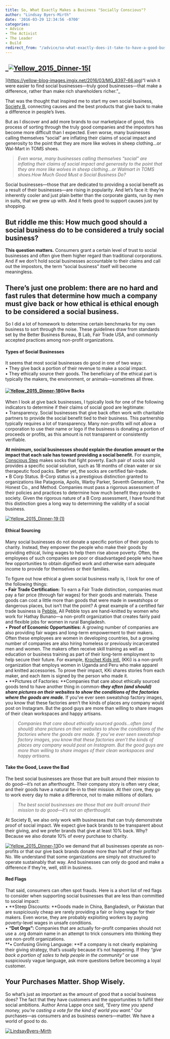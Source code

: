 ```yaml
---
title: So, What Exactly Makes a Business "Socially Conscious"?
author: "Lindsay Byers-Mirth"
date: '2016-03-29 12:34:56 -0700'
categories:
- Advice
- The Activist
- The Leader
- Build
redirect_from: "/advice/so-what-exactly-does-it-take-to-have-a-good-business/"
---
```


## _[![Yellow_2015_Dinner-15](https://yellow-blog-images.imgix.net/2016/03/Yellow_2015_Dinner-15-683x1024.jpg)](https://yellow-blog-images.imgix.net/2016/03/Yellow_2015_Dinner-15.jpg)[  
](https://yellow-blog-images.imgix.net/2016/03/MG_8397-66.jpg)“I wish it were easier to find social businesses—truly good businesses—that make a difference, rather than make rich shareholders richer.”_

That was the thought that inspired me to start my own social business, [Society B](http://www.societyb.com/), connecting causes and the best products that give back to make a difference in people’s lives.

But as I discover and add more brands to our marketplace of good, this process of sorting through the truly good companies and the impostors has become more difficult than I expected. Even worse, many businesses calling themselves “social” are inflating their claims of social impact and generosity to the point that they are more like wolves in sheep clothing…or Wal-Mart in TOMS shoes.

> _Even worse, many businesses calling themselves “social” are inflating their claims of social impact and generosity to the point that they are more like wolves in sheep clothing…or Walmart in TOMS shoes.How Much Good Must a Social Business Do?_

Social businesses—those that are dedicated to providing a social benefit as a result of their businesses—are rising in popularity. And let’s face it: they’re inherently cooler and just plain better than the corporate giants, run by men in suits, that we grew up with. And it feels good to support causes just by shopping.

## But riddle me this: How much good should a social business do to be considered a truly social business?

**This question matters.** Consumers grant a certain level of trust to social businesses and often give them higher regard than traditional corporations. And if we don’t hold social businesses accountable to their claims and call out the impostors, the term “social business” itself will become meaningless.

## **There’s just one problem:** there are no hard and fast rules that determine how much a company must give back or how ethical is ethical enough to be considered a social business.

So I did a lot of homework to determine certain benchmarks for my own business to sort through the noise. These guidelines draw from standards set by the Better Business Bureau, B Lab, Fair Trade USA, and commonly accepted practices among non-profit organizations.

#### Types of Social Businesses

It seems that most social businesses do good in one of two ways:  
• They give back a portion of their revenue to make a social impact.  
• They ethically source their goods. The beneficiary of the ethical part is typically the makers, the environment, or animals—sometimes all three.

#### [![Yellow_2015_Dinner-18](https://yellow-blog-images.imgix.net/2016/03/Yellow_2015_Dinner-18-683x1024.jpg)](https://yellow-blog-images.imgix.net/2016/03/Yellow_2015_Dinner-18.jpg)Give Backs

When I look at give back businesses, I typically look for one of the following indicators to determine if their claims of social good are legitimate:  
• Transparency. Social businesses that give back often work with charitable partners to provide the social benefit tied to their business. This partnership typically requires a lot of transparency. Many non-profits will not allow a corporation to use their name or logo if the business is donating a portion of proceeds or profits, as this amount is not transparent or consistently verifiable.

**At minimum, social businesses should explain the donation amount or the impact that each sale has toward providing a social benefit.** For example, [Conscious Step](http://consciousstep.com/) makes socks that fight poverty. Each pair of socks sold provides a specific social solution, such as 18 months of clean water or six therapeutic food packs. Better yet, the socks are certified fair-trade.  
• B Corp Status. B-Corp status is a prestigious distinction granted to organizations like Patagonia, Apolis, Warby Parker, Seventh Generation, The Honest Co., and Method. Companies must pass a rigorous assessment of their policies and practices to determine how much benefit they provide to society. Given the rigorous nature of a B Corp assessment, I have found that this distinction goes a long way to determining the validity of a social business.

[![Yellow_2015_Dinner-19 (1)](https://yellow-blog-images.imgix.net/2016/03/Yellow_2015_Dinner-19-1-683x1024.jpg)](https://yellow-blog-images.imgix.net/2016/03/Yellow_2015_Dinner-19-1.jpg)

#### Ethical Sourcing

Many social businesses do not donate a specific portion of their goods to charity. Instead, they empower the people who make their goods by providing ethical, living wages to help them rise above poverty. Often, the employees of such companies are poor or disadvantaged people who have few opportunities to obtain dignified work and otherwise earn adequate income to provide for themselves or their families.

To figure out how ethical a given social business really is, I look for one of the following things:  
**• Fair Trade Certification:** To earn a Fair Trade distinction, companies must pay a fair price (through fair wages) for their goods and materials. These goods can cost a little more than goods that were made in sweatshops or dangerous places, but isn’t that the point? A great example of a certified fair trade business is [Pebble.](http://www.pebblechild.com/) All Pebble toys are hand-knitted by women who work for Hathay Bunano—a non-profit organization that creates fairly paid and flexible jobs for women in rural Bangladesh.  
• **Proof of Economic Opportunities:** A growing number of companies are also providing fair wages and long-term empowerment to their makers. Often these employees are women in developing countries, but a growing number of companies are also hiring homeless or previously incarcerated men and women. The makers often receive skill training as well as education or business training as part of their long-term employment to help secure their future. For example, [Krochet Kids intl.](http://www.krochetkids.org/) (KKi) is a non-profit organization that employs women in Uganda and Peru who make apparel and knitted accessories. To prove their impact, KKi shares stories from each maker, and each item is signed by the person who made it.  
• **Pictures of Factories: **Companies that care about ethically sourced goods tend to have another thing in common-_**they often (and should) share pictures on their websites to show the conditions of the factories where the goods are made.**_ If you’ve ever seen sweatshop factory images, you know that these factories aren’t the kinds of places any company would post on Instagram. But the good guys are more than willing to share images of their clean workspaces and happy artisans.

> _Companies that care about ethically sourced goods...often (and should) share pictures on their websites to show the conditions of the factories where the goods are made. If you’ve ever seen sweatshop factory images, you know that these factories aren’t the kinds of places any company would post on Instagram. But the good guys are more than willing to share images of their clean workspaces and happy artisans._

#### Take the Good, Leave the Bad

The best social businesses are those that are built around their mission to do good—it’s not an afterthought. Their company story is often very clear, and their goods have a natural tie-in to their mission. At their core, they go to work every day to make a difference, not to make millions of dollars.

> _The best social businesses are those that are built around their mission to do good—it’s not an afterthought._

At Society B, we also only work with businesses that can truly demonstrate proof of social impact. We expect give back brands to be transparent about their giving, and we prefer brands that give at least 10% back. Why? Because we also donate 10% of every purchase to charity.

[![Yellow_2015_Dinner-13](https://yellow-blog-images.imgix.net/2016/03/Yellow_2015_Dinner-13-683x1024.jpg)](https://yellow-blog-images.imgix.net/2016/03/Yellow_2015_Dinner-13.jpg)Do we demand that all businesses operate as non-profits or that our give back brands donate more than half of their profits? No. We understand that some organizations are simply not structured to operate sustainably that way. And businesses can only do good and make a difference if they’re, well, still in business.

#### Red Flags

That said, consumers can often spot frauds. Here is a short list of red flags to consider when supporting social businesses that are less than committed to social impact:  
• **Steep Discounts: **Goods made in China, Bangladesh, or Pakistan that are suspiciously cheap are rarely providing a fair or living wage for their makers. Even worse, they are probably exploiting workers by paying poverty-level wages in unsafe conditions.  
• **“Dot Orgs”:** Companies that are actually for-profit companies should not use a .org domain name in an attempt to trick consumers into thinking they are non-profit organizations.  
**• Confusing Giving Language: **If a company is not clearly explaining their giving strategy, that’s usually because it’s not happening. If they _“give back a portion of sales to help people in the community”_ or use suspiciously vague language, ask more questions before becoming a loyal customer.

## Your Purchases Matter. Shop Wisely.

So what’s just as important as the amount of good that a social business does? The fact that they have customers and the opportunities to fulfill their social ambitions. Author Anna Lappe once said, _“Every time you spend money, you're casting a vote for the kind of world you want.”_ Our purchases—as consumers and as business owners—matter. We have a world of good to do.

[![LindsayByers-Mirth](https://yellow-blog-images.imgix.net/2016/03/LindsayByers-Mirth.jpg)](http://www.societyb.com/)
